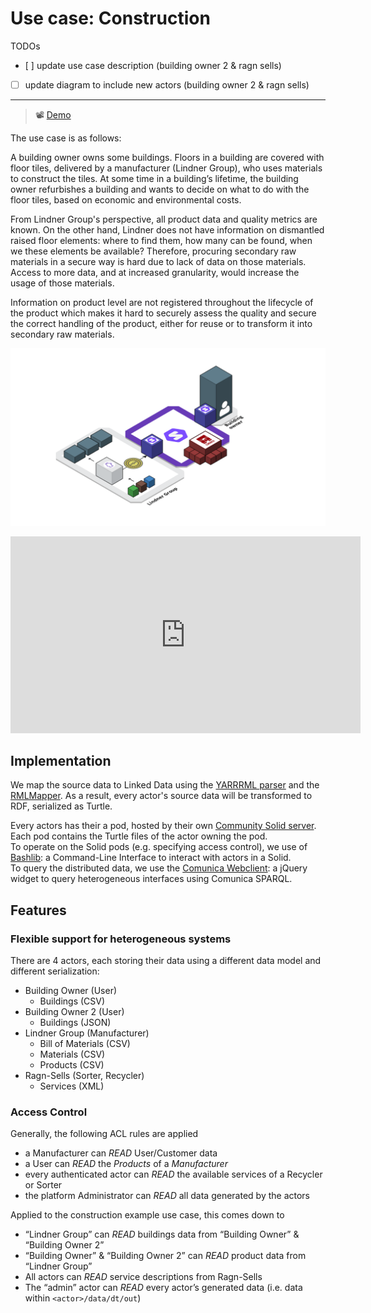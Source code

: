 # Use case: Construction

TODOs

- [ ] update use case description (building owner 2 & ragn sells)
- [ ] update diagram to include new actors (building owner 2 & ragn sells)

---

> 📽️ [Demo][screencast-d4_2]

The use case is as follows:

A building owner owns some buildings. Floors in a building are covered with
floor tiles, delivered by a manufacturer (Lindner Group), who uses materials to
construct the tiles. At some time in a building’s lifetime, the building owner
refurbishes a building and wants to decide on what to do with the floor tiles,
based on economic and environmental costs.

From Lindner Group's perspective, all product data and quality metrics are known. On
the other hand, Lindner does not have information on dismantled raised floor
elements: where to find them, how many can be found, when we these elements be
available? Therefore, procuring secondary raw materials in a secure way is hard
due to lack of data on those materials. Access to more data, and at increased
granularity, would increase the usage of those materials.

Information on product level are not registered throughout the lifecycle of the
product which makes it hard to securely assess the quality and secure the
correct handling of the product, either for reuse or to transform it into
secondary raw materials.

![Construction use case](img/construction-use-case.png)

<iframe width="560" height="315" src="https://www.youtube.com/embed/xMYpdIqsxZo" title="YouTube video player" frameborder="0" allow="accelerometer; autoplay; clipboard-write; encrypted-media; gyroscope; picture-in-picture; web-share" allowfullscreen></iframe>

## Implementation

We map the source data to Linked Data using the [YARRRML parser][yarrrml-parser]
and the [RMLMapper][rmlmapper].
As a result, every actor's source data will be transformed to RDF, serialized as Turtle.

Every actors has their a pod, hosted by their own [Community Solid server][css].
Each pod contains the Turtle files of the actor owning the pod.</br>
To operate on the Solid pods (e.g. specifying access control),
we use of [Bashlib][bashlib]: a Command-Line Interface to interact with actors in a Solid.</br>
To query the distributed data, we use the [Comunica Webclient][comunica-webclient]:
a jQuery widget to query heterogeneous interfaces using Comunica SPARQL.

## Features

### Flexible support for heterogeneous systems

There are 4 actors,
each storing their data using a different data model and different serialization:

- Building Owner (User)
  - Buildings (CSV)
- Building Owner 2 (User)
  - Buildings (JSON)
- Lindner Group (Manufacturer)
  - Bill of Materials (CSV)
  - Materials (CSV)
  - Products (CSV)
- Ragn-Sells (Sorter, Recycler)
  - Services (XML)

### Access Control

Generally, the following ACL rules are applied

- a Manufacturer can *READ* User/Customer data
- a User can *READ* the *Products* of a *Manufacturer*
- every authenticated actor can *READ* the available services of a Recycler or Sorter
- the platform Administrator can *READ* all data generated by the actors

Applied to the construction example use case, this comes down to

- “Lindner Group” can *READ* buildings data from “Building Owner” & “Building Owner 2”
- “Building Owner” & “Building Owner 2” can *READ* product data from “Lindner Group”
- All actors can *READ* service descriptions from Ragn-Sells
- The “admin” actor can *READ* every actor’s generated data (i.e. data within `<actor>/data/dt/out`)

<!-- Refs -->
[comunica-webclient]: https://github.com/comunica/jQuery-Widget.js
[css]: https://github.com/CommunitySolidServer/CommunitySolidServer
[bashlib]: https://github.com/SolidLabResearch/Bashlib
[rmlmapper]: https://github.com/RMLio/rmlmapper-java
[yarrrml-parser]: https://github.com/RMLio/yarrrml-parser/tree/development/lib
[screencast-d4_2]: https://youtu.be/xMYpdIqsxZo